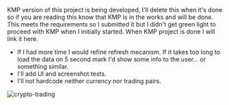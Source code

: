 KMP version of this project is being developed, I'll delete this when it's done so if you are reading this know that KMP is in the works and will be done.
This meets the requirements so I submitted it but I didn't get green light to proceed with KMP when I initially started.
When KMP project is done I will link it here.

- If I had more time I would refine refresh mecanism. If it takes too long to load the data on 5 second mark I'd show some info to the user... or something similar.
- I'll add UI and screenshot tests.
- I'll not hardcode neither currency nor trading pairs.

![crypto-trading](https://github.com/marenovakovic/crypto-trading/assets/29804184/8ded0035-ec8e-4a11-a6f1-9975b7cec11a)
